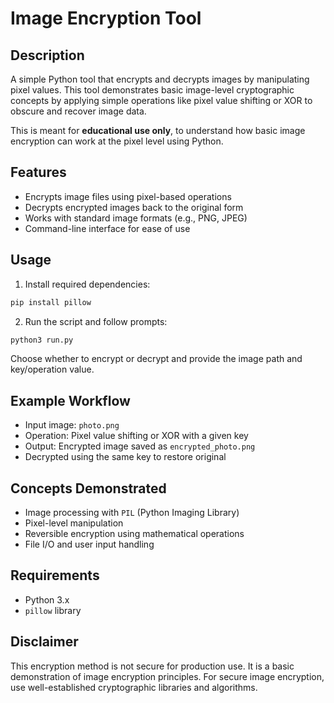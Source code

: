 # Image Encryption Tool

## Description
A simple Python tool that encrypts and decrypts images by manipulating pixel values. This tool demonstrates basic image-level cryptographic concepts by applying simple operations like pixel value shifting or XOR to obscure and recover image data.

This is meant for **educational use only**, to understand how basic image encryption can work at the pixel level using Python.

## Features
- Encrypts image files using pixel-based operations
- Decrypts encrypted images back to the original form
- Works with standard image formats (e.g., PNG, JPEG)
- Command-line interface for ease of use

## Usage

1. Install required dependencies:

```bash
pip install pillow
```

2. Run the script and follow prompts:

```bash
python3 run.py
```

Choose whether to encrypt or decrypt and provide the image path and key/operation value.

## Example Workflow
- Input image: `photo.png`
- Operation: Pixel value shifting or XOR with a given key
- Output: Encrypted image saved as `encrypted_photo.png`
- Decrypted using the same key to restore original

## Concepts Demonstrated
- Image processing with `PIL` (Python Imaging Library)
- Pixel-level manipulation
- Reversible encryption using mathematical operations
- File I/O and user input handling

## Requirements
- Python 3.x
- `pillow` library

## Disclaimer
This encryption method is not secure for production use. It is a basic demonstration of image encryption principles. For secure image encryption, use well-established cryptographic libraries and algorithms.
